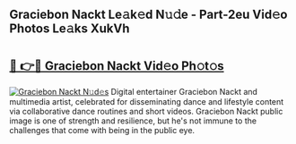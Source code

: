## Graciebon Nackt Le𝚊k𝚎d N𝚞𝚍e - Part-2eu Vid𝚎o Photos Le𝚊ks XukVh

# <h2><a href="http://fb1mtd.evod.top/?m=Graciebon+Nackt">🔗 👉🔴 Graciebon Nackt Vid𝚎o Ph𝚘t𝚘s</a></h2>

[![Graciebon Nackt N𝚞d𝚎s](https://i.imgur.com/8V9OHl7.gif)](http://fb1mtd.evod.top/?m=Graciebon+Nackt)
Digital entertainer Graciebon Nackt and multimedia artist, celebrated for disseminating dance and lifestyle content via collaborative dance routines and short videos. Graciebon Nackt public image is one of strength and resilience, but he's not immune to the challenges that come with being in the public eye. 
